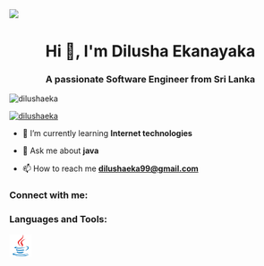<img src ="https://t3.ftcdn.net/jpg/03/18/60/62/360_F_318606217_Hk8jo2MVoI33SQOkYrfOF929J7JgIP0P.jpg">
<h1 align="center">Hi 👋, I'm Dilusha Ekanayaka</h1>
<h3 align="center">A passionate Software Engineer from Sri Lanka</h3>

<p align="left"> <img src="https://komarev.com/ghpvc/?username=dilushaeka&label=Profile%20views&color=0e75b6&style=flat" alt="dilushaeka" /> </p>

<p align="left"> <a href="https://github.com/ryo-ma/github-profile-trophy"><img src="https://github-profile-trophy.vercel.app/?username=dilushaeka" alt="dilushaeka" /></a> </p>

- 🌱 I’m currently learning **Internet technologies**

- 💬 Ask me about **java**

- 📫 How to reach me **dilushaeka99@gmail.com**

<h3 align="left">Connect with me:</h3>
<p align="left">
</p>

<h3 align="left">Languages and Tools:</h3>
<p align="left"> <a href="https://www.java.com" target="_blank" rel="noreferrer"> <img src="https://raw.githubusercontent.com/devicons/devicon/master/icons/java/java-original.svg" alt="java" width="40" height="40"/> </a> </p>
